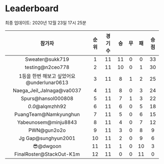 # Leaderboard
최종 업데이트: 2020년 12월 23일 17시 25분




| 참가자 | 순위 | 경기수 | 승 | 무 | 패 | 승점 |
|:---:|:---:|:---:|:---:|:---:|:---:|:---:|
| Sweater@sukk719 | 1 | 11 | 11 | 0 | 0 | 33 |
| testing@n2ceo778 | 2 | 11 | 10 | 0 | 1 | 30 |
| 1등을 한번 해보고 싶었어요@underlunar0613 | 3 | 11 | 8 | 1 | 2 | 25 |
| Naega_Jeil_Jalnaga@va0037 | 4 | 11 | 8 | 0 | 3 | 24 |
| Spurs@hansol000808 | 5 | 11 | 7 | 1 | 3 | 22 |
| _0.0_@alqmzhh92 | 6 | 11 | 6 | 0 | 5 | 18 |
| PuangTeam@Namkyunghun | 7 | 11 | 5 | 0 | 6 | 15 |
| Yabeunosem@minju8843 | 8 | 11 | 4 | 0 | 7 | 12 |
| PWN@gun2o2o | 9 | 11 | 3 | 0 | 8 | 9 |
| Jg Gap@sunghyun2001 | 10 | 11 | 2 | 0 | 9 | 6 |
| 😎@dwgoon | 11 | 11 | 1 | 0 | 10 | 3 |
| FinalRoster@StackOut-K1m | 12 | 11 | 0 | 0 | 11 | 0 |
